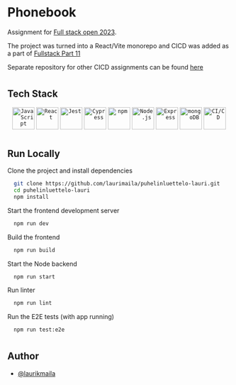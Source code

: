 
# Phonebook

Assignment for [Full stack open 2023](https://fullstackopen.com/en/).

The project was turned into a React/Vite monorepo and CICD was added as a part of [Fullstack Part 11](https://fullstackopen.com/en/part11)

Separate repository for other CICD assignments can be found [here](https://github.com/laurimaila/full-stack-open-pokedex)
#
## Tech Stack

<div align="center">
	<code><img width="50" src="https://user-images.githubusercontent.com/25181517/117447155-6a868a00-af3d-11eb-9cfe-245df15c9f3f.png" alt="JavaScript" title="JavaScript"/></code>
	<code><img width="50" src="https://user-images.githubusercontent.com/25181517/183897015-94a058a6-b86e-4e42-a37f-bf92061753e5.png" alt="React" title="React"/></code>
	<code><img width="50" src="https://user-images.githubusercontent.com/25181517/187955005-f4ca6f1a-e727-497b-b81b-93fb9726268e.png" alt="Jest" title="Jest"/></code>
	<code><img width="50" src="https://user-images.githubusercontent.com/68279555/200387386-276c709f-380b-46cc-81fd-f292985927a8.png" alt="Cypress" title="Cypress"/></code>
	<code><img width="50" src="https://user-images.githubusercontent.com/25181517/121401671-49102800-c959-11eb-9f6f-74d49a5e1774.png" alt="npm" title="npm"/></code>
	<code><img width="50" src="https://user-images.githubusercontent.com/25181517/183568594-85e280a7-0d7e-4d1a-9028-c8c2209e073c.png" alt="Node.js" title="Node.js"/></code>
	<code><img width="50" src="https://user-images.githubusercontent.com/25181517/183859966-a3462d8d-1bc7-4880-b353-e2cbed900ed6.png" alt="Express" title="Express"/></code>
	<code><img width="50" src="https://user-images.githubusercontent.com/25181517/182884177-d48a8579-2cd0-447a-b9a6-ffc7cb02560e.png" alt="mongoDB" title="mongoDB"/></code>
	<code><img width="50" src="https://user-images.githubusercontent.com/25181517/183868728-b2e11072-00a5-47e2-8a4e-4ebbb2b8c554.png" alt="CI/CD" title="CI/CD"/></code>
</div>

#
## Run Locally

Clone the project and install dependencies

```bash
  git clone https://github.com/laurimaila/puhelinluettelo-lauri.git
  cd puhelinluettelo-lauri
  npm install
```
Start the frontend development server

```bash
  npm run dev
```
Build the frontend

```bash
  npm run build
```
Start the Node backend

```bash
  npm run start
```
Run linter

```bash
  npm run lint
```
Run the E2E tests (with app running)

```bash
  npm run test:e2e
```

#
## Author

- [@laurikmaila](https://github.com/laurimaila)
